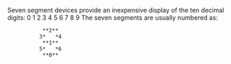 Seven segment devices provide an inexpensive display of the ten decimal digits:
      0 1 2 3 4 5 6 7 8 9
      The seven segments are usually numbered as:

               **2**
              3*   *4
               **1**
              5*   *6
               **0**
